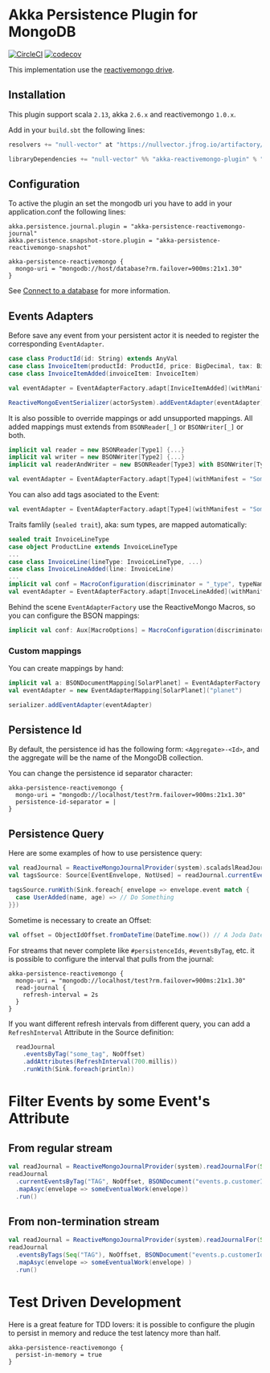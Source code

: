 # Akka Persistence Plugin for MongoDB
[![CircleCI](https://circleci.com/gh/null-vector/akka-reactivemongo-plugin.svg?style=svg)](https://circleci.com/gh/null-vector/akka-reactivemongo-plugin)
[![codecov](https://codecov.io/gh/null-vector/akka-reactivemongo-plugin/branch/master/graph/badge.svg)](https://codecov.io/gh/null-vector/akka-reactivemongo-plugin)

This implementation use the [reactivemongo drive](http://reactivemongo.org/).

## Installation
This plugin support scala `2.13`, akka `2.6.x` and reactivemongo `1.0.x`.

Add in your `build.sbt` the following lines:
```scala
resolvers += "null-vector" at "https://nullvector.jfrog.io/artifactory/releases"
```
```scala
libraryDependencies += "null-vector" %% "akka-reactivemongo-plugin" % "1.4.9"
```

## Configuration
To active the plugin an set the mongodb uri you have to add in your application.conf the following lines:
```
akka.persistence.journal.plugin = "akka-persistence-reactivemongo-journal"
akka.persistence.snapshot-store.plugin = "akka-persistence-reactivemongo-snapshot"

akka-persistence-reactivemongo {
  mongo-uri = "mongodb://host/database?rm.failover=900ms:21x1.30"
}
```
See [Connect to a database](http://reactivemongo.org/releases/0.1x/documentation/tutorial/connect-database.html) for more information.

## Events Adapters
Before save any event from your persistent actor it is needed to register the corresponding `EventAdapter`.
```scala
case class ProductId(id: String) extends AnyVal
case class InvoiceItem(productId: ProductId, price: BigDecimal, tax: BigDecimal)
case class InvoiceItemAdded(invoiceItem: InvoiceItem)

val eventAdapter = EventAdapterFactory.adapt[InviceItemAdded](withManifest = "InvoiceItemAdded")

ReactiveMongoEventSerializer(actorSystem).addEventAdapter(eventAdapter)
```
It is also possible to override mappings or add unsupported mappings. All added mappings must extends from `BSONReader[_]` or `BSONWriter[_]` or both.
```scala
implicit val reader = new BSONReader[Type1] {...}
implicit val writer = new BSONWriter[Type2] {...}
implicit val readerAndWriter = new BSONReader[Type3] with BSONWriter[Type3] {...}

val eventAdapter = EventAdapterFactory.adapt[Type4](withManifest = "SomeEvent")
```
You can also add tags asociated to the Event:
```scala
val eventAdapter = EventAdapterFactory.adapt[Type4](withManifest = "SomeEvent", Set("Tag_1", "Tag_2"))
```
Traits famlily (`sealed trait`), aka: sum types, are mapped automatically:
```scala
sealed trait InvoiceLineType
case object ProductLine extends InvoiceLineType
...
case class InvoiceLine(lineType: InvoiceLineType, ...)
case class InvoiceLineAdded(line: InvoiceLine)
...
implicit val conf = MacroConfiguration(discriminator = "_type", typeNaming = TypeNaming.SimpleName)
val eventAdapter = EventAdapterFactory.adapt[InvoceLineAdded](withManifest = "InvoiceLineAdded")
```
Behind the scene `EventAdapterFactory` use the ReactiveMongo Macros, so you can configure the BSON mappings:
```scala
implicit val conf: Aux[MacroOptions] = MacroConfiguration(discriminator = "_type", typeNaming = TypeNaming.SimpleName)
```
### Custom mappings
You can create mappings by hand:
```scala
implicit val a: BSONDocumentMapping[SolarPlanet] = EventAdapterFactory.mappingOf[SolarPlanet]
val eventAdapter = new EventAdapterMapping[SolarPlanet]("planet")

serializer.addEventAdapter(eventAdapter)
```

## Persistence Id
By default, the persistence id has the following form: `<Aggregate>-<Id>`, and the aggregate will be the name of the MongoDB collection.

You can change the persistence id separator character:
```
akka-persistence-reactivemongo {
  mongo-uri = "mongodb://localhost/test?rm.failover=900ms:21x1.30"
  persistence-id-separator = |
}
```

## Persistence Query

Here are some examples of how to use persistence query:
```scala
val readJournal = ReactiveMongoJournalProvider(system).scaladslReadJournal
val tagsSource: Source[EventEnvelope, NotUsed] = readJournal.currentEventsByTag("some_tag", NoOffset)

tagsSource.runWith(Sink.foreach{ envelope => envelope.event match {
  case UserAdded(name, age) => // Do Something
}})
```

Sometime is necessary to create an Offset:
```scala
val offset = ObjectIdOffset.fromDateTime(DateTime.now()) // A Joda DateTime
```
For streams that never complete like `#persistenceIds`, `#eventsByTag`, etc. it is possible to configure the interval that pulls from the journal:
```
akka-persistence-reactivemongo {
  mongo-uri = "mongodb://localhost/test?rm.failover=900ms:21x1.30"
  read-journal {
    refresh-interval = 2s
  }
}
```
If you want different refresh intervals from different query, you can add a `RefreshInterval` Attribute in the Source definition:
```scala
  readJournal
    .eventsByTag("some_tag", NoOffset)
    .addAttributes(RefreshInterval(700.millis))
    .runWith(Sink.foreach(println))
```
# Filter Events by some Event's Attribute
## From regular stream
```scala
val readJournal = ReactiveMongoJournalProvider(system).readJournalFor(Seq("Orders"))
readJournal
  .currentEventsByTag("TAG", NoOffset, BSONDocument("events.p.customerId" -> customerId), None)
  .mapAsyc(envelope => someEventualWork(envelope))
  .run()
```
## From non-termination stream
```scala
val readJournal = ReactiveMongoJournalProvider(system).readJournalFor(Seq("Orders"))
readJournal
  .eventsByTags(Seq("TAG"), NoOffset, BSONDocument("events.p.customerId" -> customerId), None, 5.seconds)
  .mapAsyc(envelope => someEventualWork(envelope) )
  .run()
```
# Test Driven Development
Here is a great feature for TDD lovers: it is possible to configure the plugin to persist in memory and reduce the test latency more than half.
```
akka-persistence-reactivemongo {
  persist-in-memory = true
}
```
